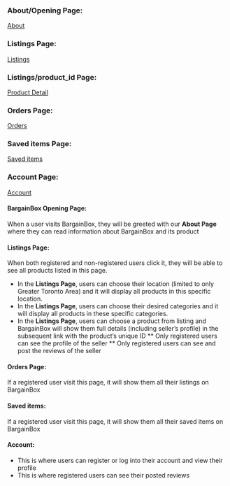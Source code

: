 ### About/Opening Page:
[About](./ux_images/About.png "About")

### Listings Page:
[Listings](https://github.com/EECS3311F24/project-bargainbox/tree/main/doc/sprint0/ux_images/listings.png "Listings")

### Listings/product_id Page:
[Product Detail](https://github.com/EECS3311F24/project-bargainbox/tree/main/doc/sprint0/ux_images/product_detail.png "Product Detail")

### Orders Page:
[Orders](https://github.com/EECS3311F24/project-bargainbox/tree/main/doc/sprint0/ux_images/orders.png "Orders")

### Saved items Page:
[Saved items](https://github.com/EECS3311F24/project-bargainbox/tree/main/doc/sprint0/ux_images/saved_items.png "Saved items")

### Account Page:
[Account](https://github.com/EECS3311F24/project-bargainbox/tree/main/doc/sprint0/ux_images/account.png "Account")

#### BargainBox Opening Page:

When a user visits BargainBox, they will be greeted with our **About Page** where they can read information about BargainBox and its product

#### Listings Page: 

When both registered and non-registered users click it, they will be able to see all products listed in this page.

* In the **Listings Page**, users can choose their location (limited to only Greater Toronto Area) and it will display all products in this specific location.
* In the **Listings Page**, users can choose their desired categories and it will display all products in these specific categories.
* In the **Listings Page**, users can choose a product from listing and BargainBox will show them full details (including seller’s profile) in the subsequent link with the product’s unique ID
** Only registered users can see the profile of the seller
** Only registered users can see and post the reviews of the seller

#### Orders Page:

If a registered user visit this page, it will show them all their listings on BargainBox

#### Saved items:

If a registered user visit this page, it will show them all their saved items on BargainBox

#### Account:

* This is where users can register or log into their account and view their profile
* This is where registered users can see their posted reviews
